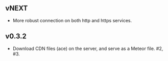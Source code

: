 ## vNEXT

* More robust connection on both http and https services.

## v0.3.2

* Download CDN files (ace) on the server, and serve as a Meteor file. #2, #3.
